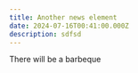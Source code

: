 ```yaml
---
title: Another news element
date: 2024-07-16T00:41:00.000Z
description: sdfsd
---
```

There will be a barbeque
